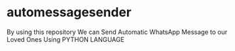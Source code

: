 # automessagesender
By using this repository We can Send Automatic WhatsApp Message to our Loved Ones Using PYTHON LANGUAGE
